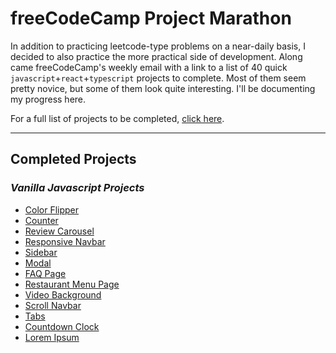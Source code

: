 # freeCodeCamp Project Marathon

In addition to practicing leetcode-type problems on a near-daily basis, I decided to also practice the more practical side of development. Along came freeCodeCamp's weekly email with a link to a list of 40 quick `javascript`+`react`+`typescript` projects to complete. Most of them seem pretty novice, but some of them look quite interesting. I'll be documenting my progress here.

For a full list of projects to be completed, [click here](https://www.freecodecamp.org/news/javascript-projects-for-beginners/).

---
## **Completed Projects**

### *Vanilla Javascript Projects*
- [Color Flipper](./color-flipper)
- [Counter](./counter)
- [Review Carousel](./review-carousel)
- [Responsive Navbar](.navbar)
- [Sidebar](./sidebar)
- [Modal](./modal)
- [FAQ Page](./FAQpage)
- [Restaurant Menu Page](./restaurant-menu-page)
- [Video Background](./video-background)
- [Scroll Navbar](./scroll-nav-bar)
- [Tabs](./tabs)
- [Countdown Clock](./countdown-clock)
- [Lorem Ipsum](./lorem-ipsum)